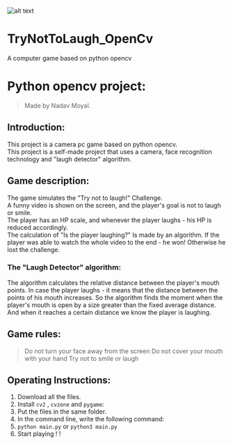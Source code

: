 
![alt text](https://img.wallscloud.net/uploads/cache/3378068484/despicable-me-2-laughing-minions-lxy5-1024x576-MM-90.webp)

# TryNotToLaugh_OpenCv
A computer game based on python opencv
# Python opencv project:
>Made by Nadav Moyal.  

## Introduction:
This project is a camera pc game based on python opencv.  
This project is a self-made project that uses a camera, face recognition technology and "laugh detector" algorithm. 

## Game description:
The game simulates the "Try not to laugh!" Challenge.  
A funny video is shown on the screen, and the player's goal is not to laugh or smile.  
The player has an HP scale, and whenever the player laughs - his HP is reduced accordingly.  
The calculation of "Is the player laughing?" Is made by an algorithm.
If the player was able to watch the whole video to the end - he  won!
Otherwise he lost the challenge.

### The "Laugh Detector" algorithm:
The algorithm calculates the relative distance between the player's mouth points.
In case the player laughs - it means that the distance between the points of his mouth increases.
So the algorithm finds the moment when the player's mouth is open by a size greater than the fixed average distance.
And when it reaches a certain distance we know the player is laughing.

## Game rules:
>Do not turn your face away from the screen
>Do not cover your mouth with your hand
>Try not to smile or laugh

## Operating Instructions:
1. Download all the files.  
2. Install `cv2` , `cvzone` and `pygame`:   
3. Put the files in the same folder.  
4. In the command line, write the following command:  
5. `python main.py`  or `python3 main.py`
6. Start playing  ! !  



